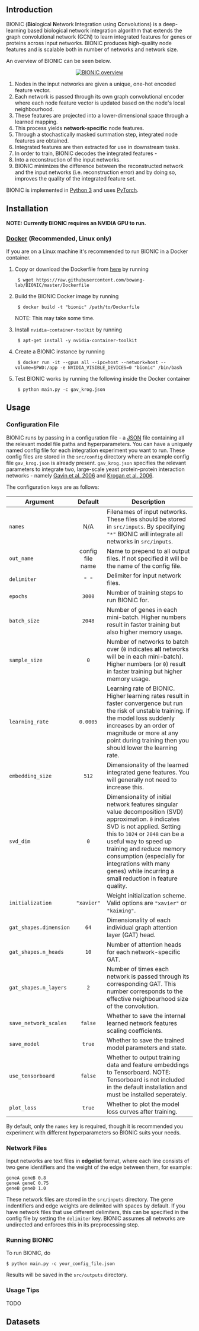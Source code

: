 ## Introduction
BIONIC (**Bio**logical **N**etwork **I**ntegration using **C**onvolutions) is a deep-learning based biological network integration algorithm that extends the graph convolutional network (GCN) to learn integrated features for genes or proteins across input networks. BIONIC produces high-quality node features and is scalable both in number of networks and network size.

An overview of BIONIC can be seen below.

<p align="center">
  <a href="https://ibb.co/nBTSh1P"><img src="https://i.ibb.co/XD9Tm5Y/Figure-1.png" alt="BIONIC overview" border="0"></a>
</p>

1. Nodes in the input networks are given a unique, one-hot encoded feature vector.
2. Each network is passed through its own graph convolutional encoder where each node feature vector is updated based on the node's local neighbourhood.
3. These features are projected into a lower-dimensional space through a learned mapping.
4. This process yields **network-specific** node features.
5. Through a stochastically masked summation step, integrated node features are obtained.
6. Integrated features are then extracted for use in downstream tasks.
7. In order to train, BIONIC decodes the integrated features -
8. Into a reconstruction of the input networks.
9. BIONIC minimizes the difference between the reconstructed network and the input networks (i.e. reconstruction error) and by doing so, improves the quality of the integrated feature set.

BIONIC is implemented in [Python 3](https://www.python.org/downloads/) and uses [PyTorch](https://pytorch.org/).

## Installation
**NOTE: Currently BIONIC requires an NVIDIA GPU to run.**

### [Docker](https://www.docker.com/) (Recommended, Linux only)

If you are on a Linux machine it's recommended to run BIONIC in a Docker container. 

1. Copy or download the Dockerfile from [here](https://raw.githubusercontent.com/bowang-lab/BIONIC/master/Dockerfile) by running

        $ wget https://raw.githubusercontent.com/bowang-lab/BIONIC/master/Dockerfile

2. Build the BIONIC Docker image by running

        $ docker build -t "bionic" /path/to/Dockerfile
   
   NOTE: This may take some time.
3. Install `nvidia-container-toolkit` by running

        $ apt-get install -y nvidia-container-toolkit
        
4. Create a BIONIC instance by running

        $ docker run -it --gpus all --ipc=host --network=host --volume=$PWD:/app -e NVIDIA_VISIBLE_DEVICES=0 "bionic" /bin/bash

5. Test BIONIC works by running the following inside the Docker container

        $ python main.py -c gav_krog.json

<!---
### TODO

1. Download and install [Anaconda](https://www.anaconda.com/distribution/) for Python 3.x.

2. Install CUDA Toolkit 10.0 from [here](https://developer.nvidia.com/cuda-10.0-download-archive). NOTE: The CUDA Toolkit version **must be 10.0**, 10.1+ will not work.
3. Locate the CUDA Toolkit installation directory (it should be something similar to `/usr/local/cuda-10.0/bin`). Add this path to the `$PATH` variable by doing
        
        $ export PATH=/usr/local/cuda-10.0/bin:$PATH

4. Add `cuda-10.0/include` to `$CPATH` by running

        $ export CPATH=/usr/local/cuda-10.0/include:$CPATH
        
5. (**Linux**) Add `cuda-10.0/lib64` to `$LD_LIBRARY_PATH` by running

        $ export LD_LIBRARY_PATH=/usr/local/cuda-10.0/bin:$LD_LIBRARY_PATH

    (**macOS**) Add `cuda-10.0/lib` to `$DYLD_LIBRARY_PATH` by doing
    
        $ export DYLD_LIBRARY_PATH=/usr/local/cuda-10.0/lib
        
    (**Windows**) TODO
    
        $ add to windows path
    
    Your machine should now be set up to work with CUDA. Troubleshooting associated with these steps can be found [here](https://pytorch-geometric.readthedocs.io/en/latest/notes/installation.html#frequently-asked-questions).
6. Create a conda environment from the `environment.yml` file by doing:
  
        $ conda env create -f environment.yml
          
    This will create an environment called `bionic` with all the required dependencies except for [PyTorch Geometric](https://github.com/rusty1s/pytorch_geometric).
7. Next, to install the required PyTorch Geometric dependencies on **Linux** run:

        $ . install_PyG.sh
        
    For **macOS** and **Windows**, do the following:
    1. TODO
    2. TODO
    3. TODO
    
8. Ensure the `bionic` environment is active and test BIONIC is properly installed with

        $ python main.py -c gav_krog.json
--->
## Usage

### Configuration File
BIONIC runs by passing in a configuration file - a [JSON](https://www.w3schools.com/whatis/whatis_json.asp) file containing all the relevant model file paths and hyperparameters. You can have a uniquely named config file for each integration experiment you want to run. These config files are stored in the `src/config` directory where an example config file `gav_krog.json` is already present. `gav_krog.json` specifies the relevant parameters to integrate two, large-scale yeast protein-protein interaction networks - namely [Gavin et al. 2006](https://pubmed.ncbi.nlm.nih.gov/16429126/) and [Krogan et al. 2006](https://pubmed.ncbi.nlm.nih.gov/16554755/).

The configuration keys are as follows:

Argument | Default | Description
--- | :---: | ---
`names` | N/A | Filenames of input networks. These files should be stored in `src/inputs`. By specifying `"*"` BIONIC will integrate all networks in `src/inputs`.
`out_name` | config file name | Name to prepend to all output files. If not specified it will be the name of the config file.
`delimiter` | `" "` | Delimiter for input network files.
`epochs` | `3000` | Number of training steps to run BIONIC for.
`batch_size` | `2048` | Number of genes in each mini-batch. Higher numbers result in faster training but also higher memory usage.
`sample_size` | `0` | Number of networks to batch over (`0` indicates **all** networks will be in each mini-batch). Higher numbers (or `0`) result in faster training but higher memory usage.
`learning_rate` | `0.0005` | Learning rate of BIONIC. Higher learning rates result in faster convergence but run the risk of unstable training. If the model loss suddenly increases by an order of magnitude or more at any point during training then you should lower the learning rate.
`embedding_size` | `512` | Dimensionality of the learned integrated gene features. You will generally not need to increase this.
`svd_dim` | `0` | Dimensionality of initial network features singular value decomposition (SVD) approximation. `0` indicates SVD is not applied. Setting this to `1024` or `2048` can be a useful way to speed up training and reduce memory consumption (especially for integrations with many genes) while incurring a small reduction in feature quality.
`initialization` | `"xavier"` | Weight initialization scheme. Valid options are `"xavier"` or `"kaiming"`.
`gat_shapes.dimension` | `64` | Dimensionality of each individual graph attention layer (GAT) head.
`gat_shapes.n_heads` | `10` | Number of attention heads for each network-specific GAT.
`gat_shapes.n_layers` | `2` | Number of times each network is passed through its corresponding GAT. This number corresponds to the effective neighbourhood size of the convolution.
`save_network_scales` | `false` | Whether to save the internal learned network features scaling coefficients.
`save_model` | `true` | Whether to save the trained model parameters and state.
`use_tensorboard` | `false` | Whether to output training data and feature embeddings to Tensorboard. NOTE: Tensorboard is not included in the default installation and must be installed seperately.
`plot_loss` | `true` | Whether to plot the model loss curves after training.

By default, only the `names` key is required, though it is recommended you experiment with different hyperparameters so BIONIC suits your needs.

### Network Files

Input networks are text files in **edgelist** format, where each line consists of two gene identifiers and the weight of the edge between them, for example:

```
geneA geneB 0.8
geneA geneC 0.75
geneB geneD 1.0
```

These network files are stored in the `src/inputs` directory. The gene indentifiers and edge weights are delimited with spaces by default. If you have network files that use different delimiters, this can be specified in the config file by setting the `delimiter` key.
BIONIC assumes all networks are undirected and enforces this in its preprocessing step.

### Running BIONIC

To run BIONIC, do

    $ python main.py -c your_config_file.json

Results will be saved in the `src/outputs` directory.

### Usage Tips

TODO

## Datasets

